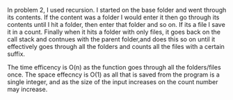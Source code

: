 In problem 2, I used recursion. I started on the base folder and went through its contents. If the content was a folder I would enter it then go through its contents until I hit a folder, then enter that folder and so on. If its a file I save it in a count. Finally when it hits a folder with only files, it goes back on the call stack and contnues with the parent folder,and does this so on until it effectively goes through all the folders and counts all the files with a certain suffix.

The time efficency is O(n) as the function goes through all the folders/files once. The space effecncy is O(1) as all that is saved from the program is a single integer, and as the size of the input increases on the count number may increase.